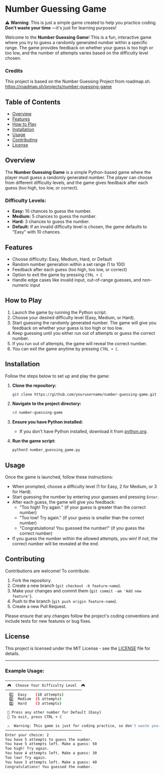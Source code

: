 # Number Guessing Game

⚠️ **Warning**: This is just a simple game created to help you practice coding. **Don't waste your time** —it's just for learning purposes!

Welcome to the **Number Guessing Game**! This is a fun, interactive game where you try to guess a randomly generated number within a specific range. The game provides feedback on whether your guess is too high or too low, and the number of attempts varies based on the difficulty level chosen.

### Credits
This project is based on the Number Guessing Project from roadmap.sh.
https://roadmap.sh/projects/number-guessing-game

## Table of Contents

- [Overview](#overview)
- [Features](#features)
- [How to Play](#how-to-play)
- [Installation](#installation)
- [Usage](#usage)
- [Contributing](#contributing)
- [License](#license)

## Overview

The **Number Guessing Game** is a simple Python-based game where the player must guess a randomly generated number. The player can choose from different difficulty levels, and the game gives feedback after each guess (too high, too low, or correct).

### Difficulty Levels:

- **Easy:** 10 chances to guess the number.
- **Medium:** 5 chances to guess the number.
- **Hard:** 3 chances to guess the number.
- **Default:** If an invalid difficulty level is chosen, the game defaults to "Easy" with 10 chances.

## Features

- Choose difficulty: Easy, Medium, Hard, or Default
- Random number generation within a set range (1 to 100)
- Feedback after each guess (too high, too low, or correct)
- Option to exit the game by pressing `CTRL + C`
- Handle edge cases like invalid input, out-of-range guesses, and non-numeric input

## How to Play

1. Launch the game by running the Python script.
2. Choose your desired difficulty level (Easy, Medium, or Hard).
3. Start guessing the randomly generated number. The game will give you feedback on whether your guess is too high or too low.
4. Keep guessing until you either run out of attempts or guess the correct number.
5. If you run out of attempts, the game will reveal the correct number.
6. You can exit the game anytime by pressing `CTRL + C`.

## Installation

Follow the steps below to set up and play the game:

1. **Clone the repository:**

    ```bash
    git clone https://github.com/yourusername/number-guessing-game.git
    ```

2. **Navigate to the project directory:**

    ```bash
    cd number-guessing-game
    ```

3. **Ensure you have Python installed:**

    - If you don't have Python installed, download it from [python.org](https://www.python.org/downloads/).
    
4. **Run the game script:**

    ```bash
    python3 number_guessing_game.py
    ```

## Usage

Once the game is launched, follow these instructions:

- When prompted, choose a difficulty level (1 for Easy, 2 for Medium, or 3 for Hard).
- Start guessing the number by entering your guesses and pressing `Enter`.
- After each guess, the game will give you feedback:
  - "Too high! Try again." (if your guess is greater than the correct number)
  - "Too low! Try again." (if your guess is smaller than the correct number)
  - "Congratulations! You guessed the number!" (if you guess the correct number)
- If you guess the number within the allowed attempts, you win! If not, the correct number will be revealed at the end.

## Contributing

Contributions are welcome! To contribute:

1. Fork the repository.
2. Create a new branch (`git checkout -b feature-name`).
3. Make your changes and commit them (`git commit -am 'Add new feature'`).
4. Push to the branch (`git push origin feature-name`).
5. Create a new Pull Request.

Please ensure that any changes follow the project's coding conventions and include tests for new features or bug fixes.

## License

This project is licensed under the MIT License - see the [LICENSE](LICENSE) file for details.

---

### Example Usage:

```bash
───────────────────────────────────
 🎮  Choose Your Difficulty Level  🎮
───────────────────────────────────
  1️⃣  Easy    (10 attempts)
  2️⃣  Medium  (5 attempts)
  3️⃣  Hard    (3 attempts)

 🔹 Press any other number for Default (Easy)
 🔹 To exit, press CTRL + C 

 ⚠️  Warning: This game is just for coding practice, so don't waste your time if you're looking for a real game! 
───────────────────────────────────
Enter your choice: 2
You have 5 attempts to guess the number.
You have 5 attempts left. Make a guess: 50
Too high! Try again.
You have 4 attempts left. Make a guess: 30
Too low! Try again.
You have 3 attempts left. Make a guess: 40
Congratulations! You guessed the number.
```
